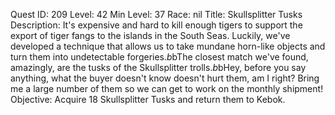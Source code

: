 Quest ID: 209
Level: 42
Min Level: 37
Race: nil
Title: Skullsplitter Tusks
Description: It's expensive and hard to kill enough tigers to support the export of tiger fangs to the islands in the South Seas. Luckily, we've developed a technique that allows us to take mundane horn-like objects and turn them into undetectable forgeries.$b$bThe closest match we've found, amazingly, are the tusks of the Skullsplitter trolls.$b$bHey, before you say anything, what the buyer doesn't know doesn't hurt them, am I right? Bring me a large number of them so we can get to work on the monthly shipment!
Objective: Acquire 18 Skullsplitter Tusks and return them to Kebok.
